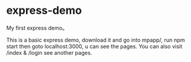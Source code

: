 # express-demo
My first express demo。

This is a basic express demo, download it and go into mpapp/, run npm start then goto localhost:3000, u can see the pages.
You can also visit /index & /login see another pages.
